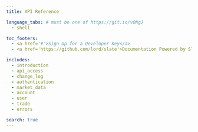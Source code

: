 ```yaml
---
title: API Reference

language_tabs: # must be one of https://git.io/vQNgJ
  - shell

toc_footers:
  - <a href='#'>Sign Up for a Developer Key</a>
  - <a href='https://github.com/lord/slate'>Documentation Powered by Slate</a>

includes:
  - introduction
  - api_access
  - change_log
  - authentication
  - market_data
  - account
  - user
  - trade
  - errors

search: true
---
```




